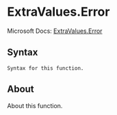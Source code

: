 # ExtraValues.Error

Microsoft Docs: [ExtraValues.Error](https://docs.microsoft.com/en-us/powerquery-m/extravalues-error)

## Syntax

```
Syntax for this function.
```

## About

About this function.

